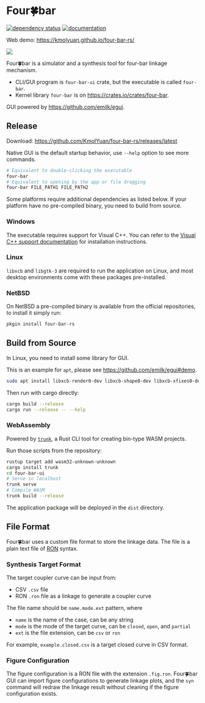 # Four🍀bar

[![dependency status](https://deps.rs/repo/github/KmolYuan/four-bar-rs/status.svg)](https://deps.rs/repo/github/KmolYuan/four-bar-rs)
[![documentation](https://docs.rs/four-bar/badge.svg)](https://docs.rs/four-bar)

Web demo: <https://kmolyuan.github.io/four-bar-rs/>

![](https://raw.githubusercontent.com/KmolYuan/four-bar-rs/master/img/screenshot.png)

Four🍀bar is a simulator and a synthesis tool for four-bar linkage mechanism.

+ CLI/GUI program is `four-bar-ui` crate, but the executable is called `four-bar`.
+ Kernel library `four-bar` is on <https://crates.io/crates/four-bar>.

GUI powered by <https://github.com/emilk/egui>.

## Release

Download: <https://github.com/KmolYuan/four-bar-rs/releases/latest>

Native GUI is the default startup behavior, use `--help` option to see more commands.

```bash
# Equivalent to double-clicking the executable
four-bar
# Equivalent to opening by the app or file dragging
four-bar FILE_PATH1 FILE_PATH2
```

Some platforms require additional dependencies as listed below. If your platform have no pre-compiled binary, you need to build from source.

### Windows

The executable requires support for Visual C++. You can refer to the [Visual C++ support documentation](https://docs.microsoft.com/en-us/cpp/windows/latest-supported-vc-redist?view=msvc-160) for installation instructions.

### Linux

`libxcb` and `libgtk-3` are required to run the application on Linux, and most desktop environments come with these packages pre-installed.

### NetBSD

On NetBSD a pre-compiled binary is available from the official repositories, to install it simply run:

```bash
pkgin install four-bar-rs
```

## Build from Source

In Linux, you need to install some library for GUI.

This is an example for `apt`, please see <https://github.com/emilk/egui#demo>.

```bash
sudo apt install libxcb-render0-dev libxcb-shape0-dev libxcb-xfixes0-dev libxkbcommon-dev libgtk-3-dev
```

Then run with cargo directly:

```bash
cargo build --release
cargo run --release -- --help
```

### WebAssembly

Powered by [`trunk`](<https://github.com/thedodd/trunk>), a Rust CLI tool for creating bin-type WASM projects.

Run those scripts from the repository:

```bash
rustup target add wasm32-unknown-unknown
cargo install trunk
cd four-bar-ui
# Serve in localhost
trunk serve
# Compile WASM
trunk build --release
```

The application package will be deployed in the `dist` directory.

## File Format

Four🍀bar uses a custom file format to store the linkage data. The file is a plain text file of [RON](https://github.com/ron-rs/ron) syntax.

### Synthesis Target Format

The target coupler curve can be input from:

+ CSV `.csv` file
+ RON `.ron` file as a linkage to generate a coupler curve

The file name should be `name.mode.ext` pattern, where

+ `name` is the name of the case, can be any string
+ `mode` is the mode of the target curve, can be `closed`, `open`, and `partial`
+ `ext` is the file extension, can be `csv` or `ron`

For example, `example.closed.csv` is a target closed curve in CSV format.

### Figure Configuration

The figure configuration is a RON file with the extension `.fig.ron`. Four🍀bar GUI can import figure configurations to generate linkage plots, and the `syn` command will redraw the linkage result without cleaning if the figure configuration exists.
